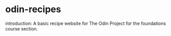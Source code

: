 # odin-recipes

introduction: A basic recipe website for The Odin Project for the foundations course section.
